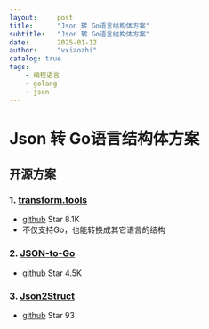 ```yaml
---
layout:     post
title:      "Json 转 Go语言结构体方案"
subtitle:   "Json 转 Go语言结构体方案"
date:       2025-01-12
author:     "vxiaozhi"
catalog: true
tags:
    - 编程语言
    - golang
    - json
---
```


# Json 转 Go语言结构体方案

## 开源方案

### 1. [transform.tools](https://transform.tools/json-to-go)

- [github](https://github.com/ritz078/transform) Star 8.1K
- 不仅支持Go，也能转换成其它语言的结构
    
### 2. [JSON-to-Go](https://mholt.github.io/json-to-go/) 

- [github](https://github.com/mholt/json-to-go) Star 4.5K


### 3. [Json2Struct](https://json2struct.mervine.net/)

- [github](https://github.com/jmervine/gojson-http) Star 93